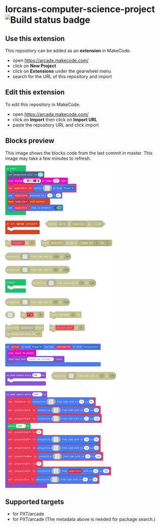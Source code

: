 # lorcans-computer-science-project ![Build status badge](https://github.com/lpountney/lorcans-computer-science-project/workflows/MakeCode/badge.svg)



## Use this extension

This repository can be added as an **extension** in MakeCode.

* open https://arcade.makecode.com/
* click on **New Project**
* click on **Extensions** under the gearwheel menu
* search for the URL of this repository and import

## Edit this extension

To edit this repository in MakeCode.

* open https://arcade.makecode.com/
* click on **Import** then click on **Import URL**
* paste the repository URL and click import

## Blocks preview

This image shows the blocks code from the last commit in master.
This image may take a few minutes to refresh.

![A rendered view of the blocks](https://github.com/lpountney/lorcans-computer-science-project/raw/master/.makecode/blocks.png)

## Supported targets

* for PXT/arcade
* for PXT/arcade
(The metadata above is needed for package search.)

